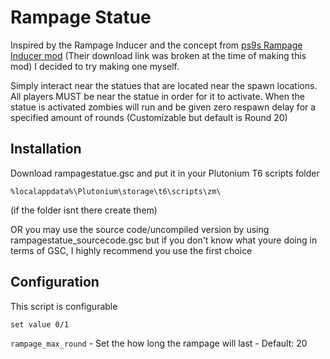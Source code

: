 # Rampage Statue
Inspired by the Rampage Inducer and the concept from [ps9s Rampage Inducer mod](https://forum.plutonium.pw/topic/24383/release-zombies-rampage-inducer?_=1665077522772) (Their download link was broken at the time of making this mod)
I decided to try making one myself.

Simply interact near the statues that are located near the spawn locations. All players MUST be near the statue in order for it to activate.
When the statue is activated zombies will run and be given zero respawn delay for a specified amount of rounds (Customizable but default is Round 20)

## Installation
Download rampagestatue.gsc and put it in your Plutonium T6 scripts folder

```%localappdata%\Plutonium\storage\t6\scripts\zm\```

(if the folder isnt there create them)


OR you may use the source code/uncompiled version by using rampagestatue_sourcecode.gsc but if you don't know what youre doing in terms of GSC, I highly recommend you use the first choice

## Configuration
This script is configurable

```set value 0/1```

``rampage_max_round`` - Set the how long the rampage will last - Default: 20
